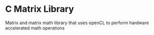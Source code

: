 # C Matrix Library
 Matrix and matrix math library that uses openCL to perform hardware accelerated math operations
